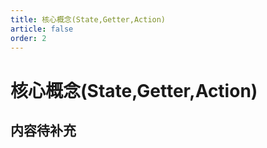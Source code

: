 ```yaml
---
title: 核心概念(State,Getter,Action)
article: false
order: 2
---
```

# 核心概念(State,Getter,Action)

## 内容待补充
